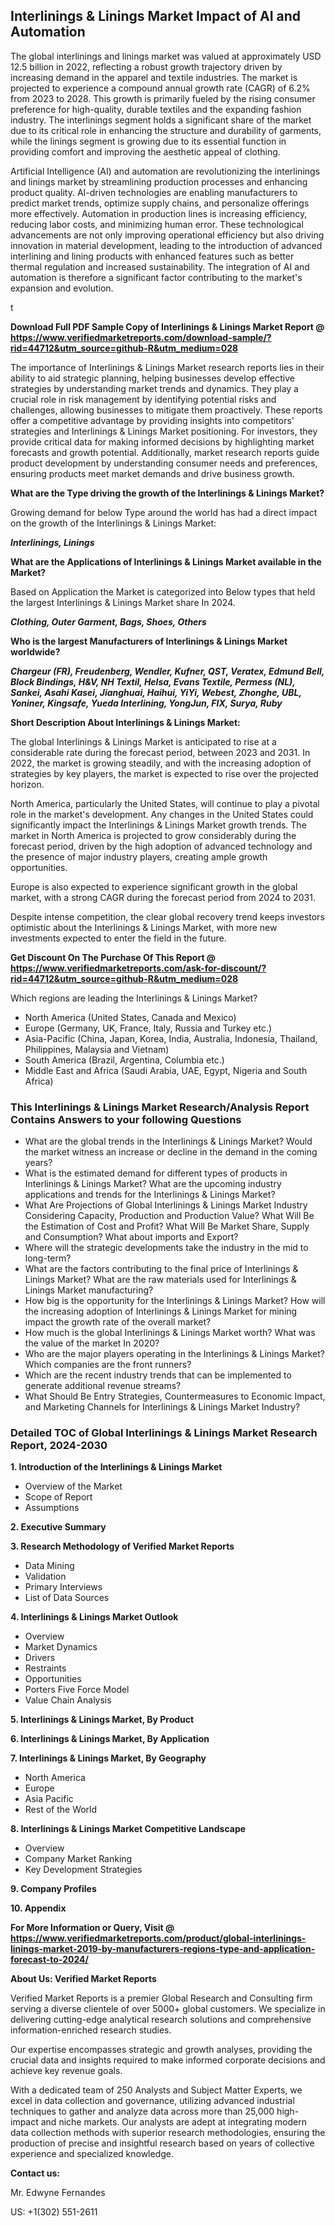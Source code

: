<h2>Interlinings & Linings Market Impact of AI and Automation</h2><p>The global interlinings and linings market was valued at approximately USD 12.5 billion in 2022, reflecting a robust growth trajectory driven by increasing demand in the apparel and textile industries. The market is projected to experience a compound annual growth rate (CAGR) of 6.2% from 2023 to 2028. This growth is primarily fueled by the rising consumer preference for high-quality, durable textiles and the expanding fashion industry. The interlinings segment holds a significant share of the market due to its critical role in enhancing the structure and durability of garments, while the linings segment is growing due to its essential function in providing comfort and improving the aesthetic appeal of clothing.</p><p>Artificial Intelligence (AI) and automation are revolutionizing the interlinings and linings market by streamlining production processes and enhancing product quality. AI-driven technologies are enabling manufacturers to predict market trends, optimize supply chains, and personalize offerings more effectively. Automation in production lines is increasing efficiency, reducing labor costs, and minimizing human error. These technological advancements are not only improving operational efficiency but also driving innovation in material development, leading to the introduction of advanced interlining and lining products with enhanced features such as better thermal regulation and increased sustainability. The integration of AI and automation is therefore a significant factor contributing to the market's expansion and evolution.</p>t</p><p id="" class=""><strong>Download Full PDF Sample Copy of Interlinings & Linings Market Report @ <a href="https://www.verifiedmarketreports.com/download-sample/?rid=44712&utm_source=github-R&utm_medium=028" target="_blank">https://www.verifiedmarketreports.com/download-sample/?rid=44712&utm_source=github-R&utm_medium=028</a></strong></p><p>The importance of&nbsp;Interlinings & Linings Market research reports lies in their ability to aid strategic planning, helping businesses develop effective strategies by understanding market trends and dynamics. They play a crucial role in risk management by identifying potential risks and challenges, allowing businesses to mitigate them proactively. These reports offer a competitive advantage by providing insights into competitors' strategies and Interlinings & Linings Market positioning. For investors, they provide critical data for making informed decisions by highlighting market forecasts and growth potential. Additionally, market research reports guide product development by understanding consumer needs and preferences, ensuring products meet market demands and drive business growth.</p><p><strong>What are the&nbsp;Type driving the growth of the Interlinings & Linings Market?</strong></p><p id="" class="">Growing demand for below Type around the world has had a direct impact on the growth of the Interlinings & Linings Market:</p><em><strong>Interlinings, Linings</strong></em></p><strong>What are the&nbsp;Applications&nbsp;of Interlinings & Linings Market available in the Market?</strong></p><p id="" class="">Based on Application the Market is categorized into Below types that held the largest Interlinings & Linings Market share In 2024.</p><em><strong>Clothing, Outer Garment, Bags, Shoes, Others</strong></em></p><strong>Who is the largest Manufacturers of Interlinings & Linings Market worldwide?</strong></p><p><em><strong>Chargeur (FR), Freudenberg, Wendler, Kufner, QST, Veratex, Edmund Bell, Block Bindings, H&V, NH Textil, Helsa, Evans Textile, Permess (NL), Sankei, Asahi Kasei, Jianghuai, Haihui, YiYi, Webest, Zhonghe, UBL, Yoniner, Kingsafe, Yueda Interlining, YongJun, FIX, Surya, Ruby</strong></em></p><p id="" class=""><strong>Short Description About Interlinings & Linings Market:</strong></p><p>The global Interlinings & Linings Market is anticipated to rise at a considerable rate during the forecast period, between 2023 and 2031. In 2022, the market is growing steadily, and with the increasing adoption of strategies by key players, the market is expected to rise over the projected horizon.</p><p>North America, particularly the United States, will continue to play a pivotal role in the market's development. Any changes in the United States could significantly impact the Interlinings & Linings Market growth trends. The market in North America is projected to grow considerably during the forecast period, driven by the high adoption of advanced technology and the presence of major industry players, creating ample growth opportunities.</p><p>Europe is also expected to experience significant growth in the global market, with a strong CAGR during the forecast period from 2024 to 2031.</p><p>Despite intense competition, the clear global recovery trend keeps investors optimistic about the Interlinings & Linings Market, with more new investments expected to enter the field in the future.</p><p id="" class=""><strong>Get Discount On The Purchase Of This Report @ <a href="https://www.verifiedmarketreports.com/ask-for-discount/?rid=44712&utm_source=github-R&utm_medium=028" target="_blank">https://www.verifiedmarketreports.com/ask-for-discount/?rid=44712&utm_source=github-R&utm_medium=028</a></strong></p>Which regions are leading the Interlinings & Linings Market?</p><ul><li>North America (United States, Canada and Mexico)</li><li>Europe (Germany, UK, France, Italy, Russia and Turkey etc.)</li><li>Asia-Pacific (China, Japan, Korea, India, Australia, Indonesia, Thailand, Philippines, Malaysia and Vietnam)</li><li>South America (Brazil, Argentina, Columbia etc.)</li><li>Middle East and Africa (Saudi Arabia, UAE, Egypt, Nigeria and South Africa)</li></ul><h3 id="" class="">This Interlinings & Linings Market Research/Analysis Report Contains Answers to your following Questions</h3><ul><li>What are the global trends in the Interlinings & Linings Market? Would the market witness an increase or decline in the demand in the coming years?</li><li>What is the estimated demand for different types of products in Interlinings & Linings Market? What are the upcoming industry applications and trends for the Interlinings & Linings Market?</li><li>What Are Projections of Global Interlinings & Linings Market Industry Considering Capacity, Production and Production Value? What Will Be the Estimation of Cost and Profit? What Will Be Market Share, Supply and Consumption? What about imports and Export?</li><li>Where will the strategic developments take the industry in the mid to long-term?</li><li>What are the factors contributing to the final price of Interlinings & Linings Market? What are the raw materials used for Interlinings & Linings Market manufacturing?</li><li>How big is the opportunity for the Interlinings & Linings Market? How will the increasing adoption of Interlinings & Linings Market for mining impact the growth rate of the overall market?</li><li>How much is the global Interlinings & Linings Market worth? What was the value of the market In 2020?</li><li>Who are the major players operating in the Interlinings & Linings Market? Which companies are the front runners?</li><li>Which are the recent industry trends that can be implemented to generate additional revenue streams?</li><li>What Should Be Entry Strategies, Countermeasures to Economic Impact, and Marketing Channels for Interlinings & Linings Market Industry?</li></ul><h3 id="" class="">Detailed TOC of Global Interlinings & Linings Market Research Report, 2024-2030</h3><p id="" class=""><strong>1. Introduction of the Interlinings & Linings Market</strong></p><ul><li>Overview of the Market</li><li>Scope of Report</li><li>Assumptions</li></ul><p id="" class=""><strong>2. Executive Summary</strong></p><p id="" class=""><strong>3. Research Methodology of Verified Market Reports</strong></p><ul><li>Data Mining</li><li>Validation</li><li>Primary Interviews</li><li>List of Data Sources</li></ul><p id="" class=""><strong>4. Interlinings & Linings Market Outlook</strong></p><ul><li>Overview</li><li>Market Dynamics</li><li>Drivers</li><li>Restraints</li><li>Opportunities</li><li>Porters Five Force Model</li><li>Value Chain Analysis</li></ul><p id="" class=""><strong>5. Interlinings & Linings Market, By Product</strong></p><p id="" class=""><strong>6. Interlinings & Linings Market, By Application</strong></p><p id="" class=""><strong>7. Interlinings & Linings Market, By Geography</strong></p><ul><li>North America</li><li>Europe</li><li>Asia Pacific</li><li>Rest of the World</li></ul><p id="" class=""><strong>8. Interlinings & Linings Market Competitive Landscape</strong></p><ul><li>Overview</li><li>Company Market Ranking</li><li>Key Development Strategies</li></ul><p id="" class=""><strong>9. Company Profiles</strong></p><p id="" class=""><strong>10. Appendix</strong></p><p id="" class=""><strong>For More Information or Query, Visit @ <a href="https://www.verifiedmarketreports.com/product/global-interlinings-linings-market-2019-by-manufacturers-regions-type-and-application-forecast-to-2024/" target="_blank">https://www.verifiedmarketreports.com/product/global-interlinings-linings-market-2019-by-manufacturers-regions-type-and-application-forecast-to-2024/</a></strong></p><p id="" class=""><strong>About Us: Verified Market Reports</strong></p><p id="" class="">Verified Market Reports is a premier Global Research and Consulting firm serving a diverse clientele of over 5000+ global customers. We specialize in delivering cutting-edge analytical research solutions and comprehensive information-enriched research studies.</p><p id="" class="">Our expertise encompasses strategic and growth analyses, providing the crucial data and insights required to make informed corporate decisions and achieve key revenue goals.</p><p id="" class="">With a dedicated team of 250 Analysts and Subject Matter Experts, we excel in data collection and governance, utilizing advanced industrial techniques to gather and analyze data across more than 25,000 high-impact and niche markets. Our analysts are adept at integrating modern data collection methods with superior research methodologies, ensuring the production of precise and insightful research based on years of collective experience and specialized knowledge.</p><p id="" class=""><strong>Contact us:</strong></p><p id="" class="">Mr. Edwyne Fernandes</p><p id="" class="">US: +1(302) 551-2611</p>